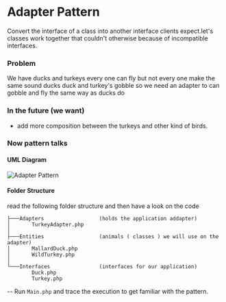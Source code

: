 # Adapter Pattern
Convert the interface of a class into another interface clients expect.let's classes work together that couldn't otherwise because of incompatible interfaces.

### Problem
We have ducks and turkeys every one can fly but not every one make the same sound ducks duck and turkey's gobble so we need an adapter to can gobble and fly the same way as ducks do

### In the future (we want)
- add more composition between the turkeys and other kind of birds.

### Now pattern talks

#### UML Diagram
![Adapter Pattern](http://www.objectsbydesign.com/books/images/HF-AdapterUML.jpg)
#### Folder Structure
read the following folder structure and then have a look on the code
```
├───Adapters                  (holds the application addapter)
│       TurkeyAdapter.php
│
├───Entities                  (animals ( classes ) we will use on the adapter)
│       MallardDuck.php
│       WildTurkey.php
│
└───Interfaces                (interfaces for our application)
        Duck.php
        Turkey.php

```

-- Run `Main.php` and trace the execution to get familiar with the pattern.